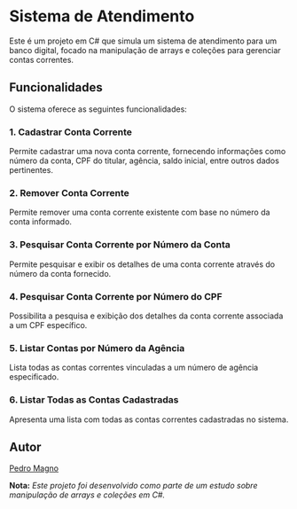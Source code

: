 # Sistema de Atendimento

Este é um projeto em C# que simula um sistema de atendimento para um banco digital, focado na manipulação de arrays e coleções para gerenciar contas correntes.

## Funcionalidades

O sistema oferece as seguintes funcionalidades:

### 1. Cadastrar Conta Corrente
Permite cadastrar uma nova conta corrente, fornecendo informações como número da conta, CPF do titular, agência, saldo inicial, entre outros dados pertinentes.

### 2. Remover Conta Corrente
Permite remover uma conta corrente existente com base no número da conta informado.

### 3. Pesquisar Conta Corrente por Número da Conta
Permite pesquisar e exibir os detalhes de uma conta corrente através do número da conta fornecido.

### 4. Pesquisar Conta Corrente por Número do CPF
Possibilita a pesquisa e exibição dos detalhes da conta corrente associada a um CPF específico.

### 5. Listar Contas por Número da Agência
Lista todas as contas correntes vinculadas a um número de agência especificado.

### 6. Listar Todas as Contas Cadastradas
Apresenta uma lista com todas as contas correntes cadastradas no sistema.


## Autor

[Pedro Magno](https://github.com/PedroMagno11)

**Nota:** _Este projeto foi desenvolvido como parte de um estudo sobre manipulação de arrays e coleções em C#._
